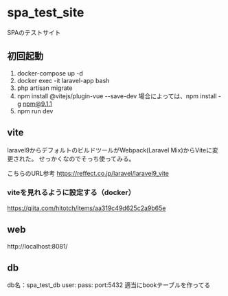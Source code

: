 # spa_test_site
SPAのテストサイト

## 初回起動
1. docker-compose up -d
2. docker exec -it laravel-app bash
3. php artisan migrate
4. npm install @vitejs/plugin-vue --save-dev
   場合によっては、npm install -g npm@9.1.1
5. npm run dev

## vite
laravel9からデフォルトのビルドツールがWebpack(Laravel Mix)からViteに変更された。
せっかくなのでそっち使ってみる。

こちらのURL参考
https://reffect.co.jp/laravel/laravel9_vite

### viteを見れるように設定する（docker）
https://qiita.com/hitotch/items/aa319c49d625c2a9b65e

## web
http://localhost:8081/
## db
db名：spa_test_db
user:
pass:
port:5432
適当にbookテーブルを作ってる